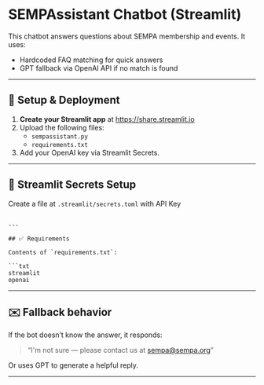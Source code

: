 
# SEMPAssistant Chatbot (Streamlit)

This chatbot answers questions about SEMPA membership and events. It uses:

- Hardcoded FAQ matching for quick answers
- GPT fallback via OpenAI API if no match is found

---

## 🚀 Setup & Deployment

1. **Create your Streamlit app** at https://share.streamlit.io
2. Upload the following files:
   - `sempassistant.py`
   - `requirements.txt`
3. Add your OpenAI key via Streamlit Secrets.

---

## 🔐 Streamlit Secrets Setup

Create a file at `.streamlit/secrets.toml` with API Key

```

---

## ✅ Requirements

Contents of `requirements.txt`:

```txt
streamlit
openai
```

---

## ✉️ Fallback behavior

If the bot doesn’t know the answer, it responds:
> “I'm not sure — please contact us at sempa@sempa.org”

Or uses GPT to generate a helpful reply.

---
